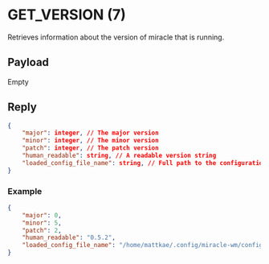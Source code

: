 # GET_VERSION (7)
Retrieves information about the version of miracle that is running.

## Payload
Empty

## Reply
```json
{
    "major": integer, // The major version
    "minor": integer, // The minor version
    "patch": integer, // The patch version
    "human_readable": string, // A readable version string
    "loaded_config_file_name": string, // Full path to the configuration file
}
```

### Example
```json
{
    "major": 0,
    "minor": 5,
    "patch": 2,
    "human_readable": "0.5.2",
    "loaded_config_file_name": "/home/mattkae/.config/miracle-wm/config.yaml"
}
```